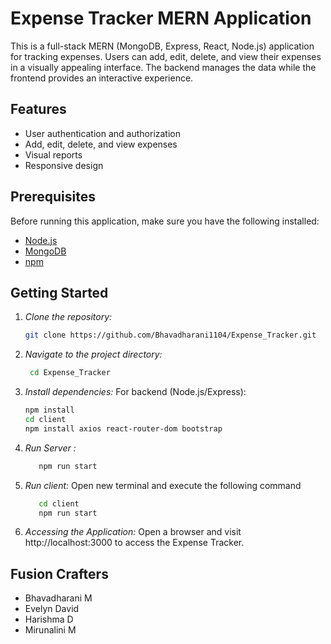 # Expense Tracker MERN Application

This is a full-stack MERN (MongoDB, Express, React, Node.js) application for tracking expenses. Users can add, edit, delete, and view their expenses in a visually appealing interface. The backend manages the data while the frontend provides an interactive experience.

## Features

- User authentication and authorization
- Add, edit, delete, and view expenses
- Visual reports 
- Responsive design

## Prerequisites

Before running this application, make sure you have the following installed:

- [Node.js](https://nodejs.org/) 
- [MongoDB](https://www.mongodb.com/) 
- [npm](https://www.npmjs.com/) 

## Getting Started

1. *Clone the repository:*

   ```bash
   git clone https://github.com/Bhavadharani1104/Expense_Tracker.git
2. *Navigate to the project directory:*
    ```bash
     cd Expense_Tracker
3. *Install dependencies:*
   For backend (Node.js/Express):

    ```bash
    npm install
    cd client
    npm install axios react-router-dom bootstrap
4.  *Run Server :* 
       ```bash
          npm run start
5.  *Run client:*
     Open new terminal and execute the following command
       ```bash
          cd client
          npm run start
    
7. *Accessing the Application:*
    Open a browser and visit http://localhost:3000 to access the Expense Tracker.

## Fusion Crafters
- Bhavadharani M
- Evelyn David
- Harishma D
- Mirunalini M

